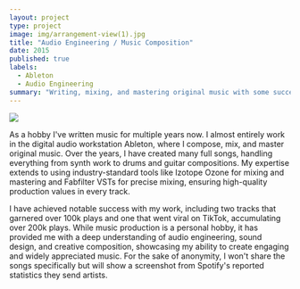 ```yaml
---
layout: project
type: project
image: img/arrangement-view(1).jpg
title: "Audio Engineering / Music Composition"
date: 2015
published: true
labels:
  - Ableton
  - Audio Engineering
summary: "Writing, mixing, and mastering original music with some success, experience in sound design and composition."
---
```


<img class="img-fluid" src="../img/cotton/Screenshot 2024-09-11 214037.png">

As a hobby I've written music for multiple years now. I almost entirely work in the digital audio workstation Ableton, where I compose, mix, and master original music. Over the years, I have created many full songs, handling everything from synth work to drums and guitar compositions. My expertise extends to using industry-standard tools like Izotope Ozone for mixing and mastering and Fabfilter VSTs for precise mixing, ensuring high-quality production values in every track.

I have achieved notable success with my work, including two tracks that garnered over 100k plays and one that went viral on TikTok, accumulating over 200k plays. While music production is a personal hobby, it has provided me with a deep understanding of audio engineering, sound design, and creative composition, showcasing my ability to create engaging and widely appreciated music. For the sake of anonymity, I won't share the songs specifically but will show a screenshot from Spotify's reported statistics they send artists.

